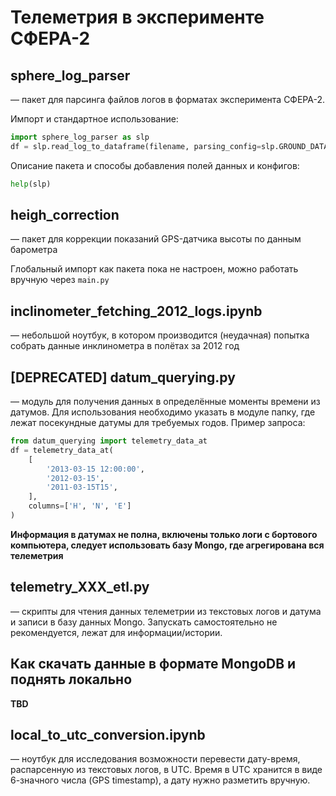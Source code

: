 # Телеметрия в эксперименте СФЕРА-2

## sphere_log_parser

— пакет для парсинга файлов логов в форматах эксперимента СФЕРА-2.

Импорт и стандартное использование:

```python
import sphere_log_parser as slp
df = slp.read_log_to_dataframe(filename, parsing_config=slp.GROUND_DATA_CONFIG, logging=True)
```

Описание пакета и способы добавления полей данных и конфигов:

```python
help(slp)
```

## heigh_correction

— пакет для коррекции показаний GPS-датчика высоты по данным барометра

Глобальный импорт как пакета пока не настроен, можно работать вручную через `main.py`

## inclinometer_fetching_2012_logs.ipynb

— небольшой ноутбук, в котором производится (неудачная) попытка собрать данные инклинометра в полётах за 2012 год

## [DEPRECATED] datum_querying.py

— модуль для получения данных в определённые моменты времени из датумов. Для использования необходимо указать в модуле папку, где лежат посекундные датумы для требуемых годов. Пример запроса:

```python
from datum_querying import telemetry_data_at
df = telemetry_data_at(
    [
        '2013-03-15 12:00:00',
        '2012-03-15',
        '2011-03-15T15',
    ],
    columns=['H', 'N', 'E']
)
```

**Информация в датумах не полна, включены только логи с бортового компьютера, следует использовать базу Mongo, где агрегирована вся телеметрия**

## telemetry_XXX_etl.py

— скрипты для чтения данных телеметрии из текстовых логов и датума и записи в базу данных Mongo. Запускать самостоятельно не рекомендуется, лежат для информации/истории.

## Как скачать данные в формате MongoDB и поднять локально

**TBD**

## local_to_utc_conversion.ipynb

— ноутбук для исследования возможности перевести дату-время, распарсенную из текстовых логов, в UTC. Время в UTC хранится в виде 6-значного числа (GPS timestamp), а дату нужно разметить вручную.
